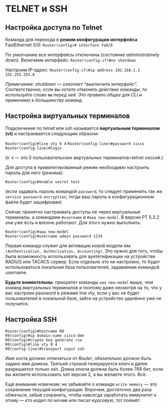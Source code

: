 # TELNET и SSH
## Настройка доступа по Telnet
Команда для перехода в **режим конфигурации интерфейса** FastEthernet 0/0:
`Router(config)# interface fa0/0`

По умолчанию все интерфейсы отключены (состояние *administratively down*). Включаем интерфейс:
`Router(config-if)#no shutdown`

Настроим IP-адрес:
`Router(config-if)#ip address 192.168.1.1 255.255.255.0`

*Примечание: shutdown — означает “выключить интерфейс”. Соответственно, если вы хотите отменить действие команды, то используйте слово **`no`** перед ней. Это правило общее для CLI и применимо к большинству команд.*

## Настройка виртуальных терминалов
Подключение по telnet или ssh называется **виртуальным терминалом (vt)** и настраивается следующим образом:

`Router(config)#line vty 0 4`
`Router(config-line)#password cisco`
`Router(config-line)#login`

(`0 4` — это 5 пользовательских виртуальных терминалов=telnet сессий.)

Для доступа в привилегированный режим необходимо настроить пароль для него (режима):

`Router(config)#enable secret test`

(если задавать пароль командой `password`, то следует применить так же `service password-encryption`, тогда ваш пароль в конфигурационном файле будет зашифрован)

Сейчас принятно настраивать доступы не через виртуальные терминалы, а командами `#username` и `#aaa new-model`. В версии PT 5.3.2 они уже есть и вполне работают.
Для этого нужно выполнить:

```
Router(config)#aaa new-model
Router(config)#username admin password 1234
```

Первая команда служит для активации новой модели `ААА (Authentication, Authorization, Accounting)`. Это нужно для того, чтобы была возможность использовать для аунтетификации на устройстве RADIUS или TACACS сервер. Если отдельно это не настроено, то будет использоваться локальная база пользователей, задаваемая командой username. 

**Будьте внимательны:** приоритет команды `aaa new-model` выше, чем команд виртуальных терминалов и поэтому даже несмотря на то, что у вас настроен password в режиме line vty, если у вас не будет пользователей в локальной базе, зайти на устройство удалённо уже не получится.

## Настройка SSH
```
Router(config)#hostname R0
R0(config)#ip domain-name cisco-dmn
R0(config)#crypto key generate rsa
R0(config)#line vty 0 4
R0(config-line)#transport input ssh
```

Имя хоста должно отличаться от *Router*, обязательно должно быть задано имя домена. Третьей строкой генерируется ключ и далее разрешается только ssh. Длина ключа должна быть более 768 бит, если вы желаете использовать ssh версии 2, а вы желаете этого. Всё.

Ещё внимание новичкам: не забывайте о команде `write memory` — это сохранение текущей конфигурации. Впрочем, достаточно два раза обжечься, забыв сохранить, чтобы навсегда заработать иммунитет к этому — кто кодил по ночам или писал курсовую, тот поймёт.